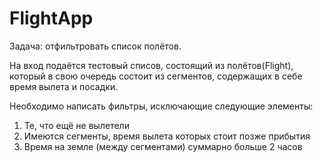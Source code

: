 # FlightApp

Задача: отфильтровать список полётов.

На вход подаётся тестовый списов, состоящий из полётов(Flight), который в свою очередь состоит из сегментов, содержащих в себе время вылета и посадки.

Необходимо написать фильтры, исключающие следующие элементы:
1. Те, что ещё не вылетели
2. Имеются сегменты, время вылета которых стоит позже прибытия
3. Время на земле (между сегментами) суммарно больше 2 часов
